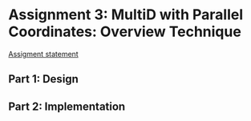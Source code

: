 # Assignment 3: MultiD with Parallel Coordinates: Overview Technique

[Assigment statement](https://sites.google.com/a/umbc.edu/datavisualization/assignments/assignment-3)

## Part 1: Design

## Part 2: Implementation
